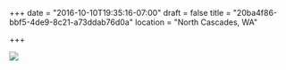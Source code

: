 +++
date = "2016-10-10T19:35:16-07:00"
draft = false
title = "20ba4f86-bbf5-4de9-8c21-a73ddab76d0a"
location = "North Cascades, WA"

+++

![](https://d17enza3bfujl8.cloudfront.net/20161009_01_36.jpg)
